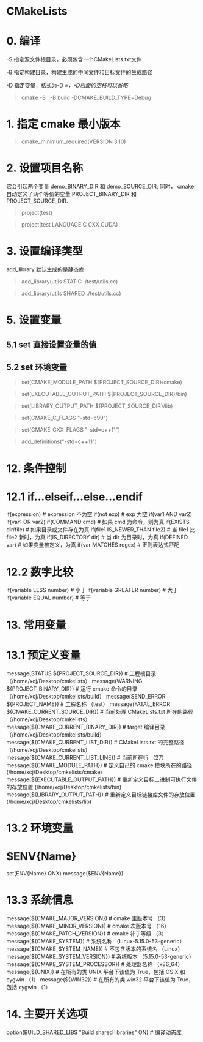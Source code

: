 # CMakeLists
# 0. 编译
-S	指定源文件根目录，必须包含一个CMakeLists.txt文件

-B	指定构建目录，构建生成的中间文件和目标文件的生成路径

-D	指定变量，格式为-D <var>=<value>，-D后面的空格可以省略

> cmake -S . -B build -DCMAKE_BUILD_TYPE=Debug


# 1. 指定 cmake 最小版本
> cmake_minimum_required(VERSION 3.10)

# 2. 设置项目名称
它会引起两个变量 demo_BINARY_DIR 和 demo_SOURCE_DIR; 同时， cmake自动定义了两个等价的变量 PROJECT_BINARY_DIR 和 PROJECT_SOURCE_DIR.

> project(test)

> project(test LANGUAGE C CXX CUDA)


# 3. 设置编译类型
add_library 默认生成的是静态库
> add_library(utils STATIC ./test/utils.cc)

> add_library(utils SHARED ./test/utils.cc)


# 5. 设置变量
## 5.1 set 直接设置变量的值

## 5.2 set 环境变量
> set(CMAKE_MODULE_PATH ${PROJECT_SOURCE_DIR}/cmake)

> set(EXECUTABLE_OUTPUT_PATH ${PROJECT_SOURCE_DIR}/bin)

> set(LIBRARY_OUTPUT_PATH ${PROJECT_SOURCE_DIR}/lib)

> set(CMAKE_C_FLAGS "-std=c99")

> set(CMAKE_CXX_FLAGS "-std=c++11")

> add_definitions("-std=c++11")


# 12. 条件控制
# 12.1 if...elseif...else...endif
if(expression)                          # expression 不为空
if(not exp)                             # exp 为空
if(var1 AND var2)
if(var1 OR var2)
if(COMMAND cmd)                         # 如果 cmd 为命令，则为真
if(EXISTS dir/file)                     # 如果目录或文件存在为真
if(file1 IS_NEWER_THAN file2)           # 当 file1 比 file2 新时，为真
if(IS_DIRECTORY dir)                    # 当 dir 为目录时，为真
if(DEFINED var)                         # 如果变量被定义，为真
if(var MATCHES regex)                   # 正则表达式匹配

# 12.2 数字比较
if(variable LESS number)                # 小于
if(variable GREATER number)             # 大于
if(variable EQUAL number)               # 等于


# 13. 常用变量
# 13.1 预定义变量
message(STATUS ${PROJECT_SOURCE_DIR})                   # 工程根目录 （/home/xcj/Desktop/cmkelists）
message(WARNING ${PROJECT_BINARY_DIR})                  # 运行 cmake 命令的目录 （/home/xcj/Desktop/cmkelists/build）
message(SEND_ERROR ${PROJECT_NAME})                     # 工程名称 （test）
message(FATAL_ERROR ${CMAKE_CURRENT_SOURCE_DIR})        # 当前处理 CMakeLists.txt 所在的路径 （/home/xcj/Desktop/cmkelists）
message(${CMAKE_CURRENT_BINARY_DIR})                    # target 编译目录 （/home/xcj/Desktop/cmkelists/build）
message(${CMAKE_CURRENT_LIST_DIR})                      # CMakeLists.txt 的完整路径 （/home/xcj/Desktop/cmkelists）
message(${CMAKE_CURRENT_LIST_LINE})                     # 当前所在行 （27）
message(${CMAKE_MODULE_PATH})                           # 定义自己的 cmake 模块所在的路径 (/home/xcj/Desktop/cmkelists/cmake)
message(${EXECUTABLE_OUTPUT_PATH})                      # 重新定义目标二进制可执行文件的存放位置 (/home/xcj/Desktop/cmkelists/bin)
message(${LIBRARY_OUTPUT_PATH})                         # 重新定义目标链接库文件的存放位置 (/home/xcj/Desktop/cmkelists/lib)


# 13.2 环境变量
# $ENV{Name}
set(ENV{Name} QNX)
message($ENV{Name})


# 13.3 系统信息
message(${CMAKE_MAJOR_VERSION})         # cmake 主版本号 （3）
message(${CMAKE_MINOR_VERSION})         # cmake 次版本号 （16）
message(${CMAKE_PATCH_VERSION})         # cmake 补丁等级 （3）
message(${CMAKE_SYSTEM})                # 系统名称 （Linux-5.15.0-53-generic）
message(${CMAKE_SYSTEM_NAME})           # 不包含版本的系统名 （Linux）
message(${CMAKE_SYSTEM_VERSION})        # 系统版本 （5.15.0-53-generic）
message(${CMAKE_SYSTEM_PROCESSOR})      # 处理器名称 （x86_64）
message(${UNIX})                        # 在所有的类 UNIX 平台下该值为 True，包括 OS X 和 cygwin （1）
message(${WIN32})                       # 在所有的类 win32 平台下该值为 True，包括 cygwin （1）


# 14. 主要开关选项
option(BUILD_SHARED_LIBS "Build shared libraries" ON)   # 编译动态库